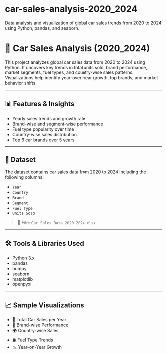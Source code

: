 # car-sales-analysis-2020_2024
Data analysis and visualization of global car sales trends from 2020 to 2024 using Python, pandas, and seaborn.
# 🚗 Car Sales Analysis (2020_2024)

This project analyzes global car sales data from 2020 to 2024 using Python. It uncovers key trends in total units sold, brand performance, market segments, fuel types, and country-wise sales patterns. Visualizations help identify year-over-year growth, top brands, and market behavior shifts.

---

## 📊 Features & Insights

- Yearly sales trends and growth rate
- Brand-wise and segment-wise performance
- Fuel type popularity over time
- Country-wise sales distribution
- Top 6 car brands over 5 years

---

## 📁 Dataset

The dataset contains car sales data from 2020 to 2024 including the following columns:
- `Year`
- `Country`
- `Brand`
- `Segment`
- `Fuel Type`
- `Units Sold`

> 📎 File: `Car_Sales_Data_2020_2024.xlsx`

---

## 🛠️ Tools & Libraries Used

- Python 3.x
- pandas
- numpy
- seaborn
- matplotlib
- openpyxl

---

## 📈 Sample Visualizations

- 📅 Total Car Sales per Year
- 🚗 Brand-wise Performance
- 🌍 Country-wise Sales
- ⛽ Fuel Type Trends
- 📉 Year-on-Year Growth

